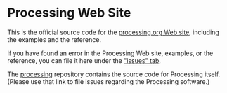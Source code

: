 Processing Web Site
==========

This is the official source code for the [processing.org Web site](http://processing.org), including the examples and the reference.

If you have found an error in the Processing Web site, examples, or the reference, you can file it here under the ["issues" tab](https://github.com/processing/processing-web/issues).

The [processing](https://github.com/processing/processing) repository contains the source code for Processing itself. (Please use that link to file issues regarding the Processing software.)

<!-- Thanks Ben, Casey, and all the contributors for all things Processing! -->
